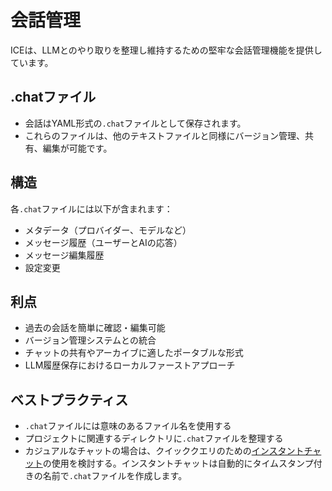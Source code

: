 # 会話管理

ICEは、LLMとのやり取りを整理し維持するための堅牢な会話管理機能を提供しています。

## .chatファイル

- 会話はYAML形式の`.chat`ファイルとして保存されます。
- これらのファイルは、他のテキストファイルと同様にバージョン管理、共有、編集が可能です。

## 構造

各`.chat`ファイルには以下が含まれます：
- メタデータ（プロバイダー、モデルなど）
- メッセージ履歴（ユーザーとAIの応答）
- メッセージ編集履歴
- 設定変更

## 利点

- 過去の会話を簡単に確認・編集可能
- バージョン管理システムとの統合
- チャットの共有やアーカイブに適したポータブルな形式
- LLM履歴保存におけるローカルファーストアプローチ

## ベストプラクティス

- `.chat`ファイルには意味のあるファイル名を使用する
- プロジェクトに関連するディレクトリに`.chat`ファイルを整理する
- カジュアルなチャットの場合は、クイッククエリのための[インスタントチャット](ja/instant-chat.md)の使用を検討する。インスタントチャットは自動的にタイムスタンプ付きの名前で`.chat`ファイルを作成します。
